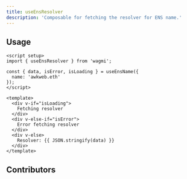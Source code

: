 ```yaml
---
title: useEnsResolver
description: 'Composable for fetching the resolver for ENS name.'
---
```


## Usage

```vue
<script setup>
import { useEnsResolver } from 'wagmi';

const { data, isError, isLoading } = useEnsName({
  name: 'awkweb.eth'
});
</script>

<template>
  <div v-if="isLoading">
    Fetching resolver
  </div>
  <div v-else-if="isError">
    Error fetching resolver
  </div>
  <div v-else>
    Resolver: {{ JSON.stringify(data) }}
  </div>
</template>
```

## Contributors
<Contributors fn="useEnsResolver"></Contributors>
